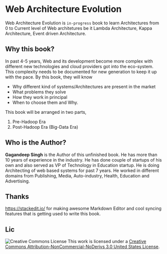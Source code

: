 # Web Architecture Evolution
Web Architecture Evolution is `in-progress` book to learn Architectures from 0 to Current level of Web architetures be it Lambda Architecture, Kappa Architecture, Event driven Architecture.

## Why this book?
In past 4-5 years, Web and its development become more complex with different new technologies and cloud providers got into the eco-system. This complexity needs to be documented for new generation to keep it up with the pace. By this book, they will know 

 - Why different kind of systems/Architectures are present in the market
 - What problems they solve
 - How they work in principal
 - When to choose them and Why.

This book will be arranged in two parts,
1. Pre-Hadoop Era
2. Post-Hadoop Era (Big-Data Era)

## Who is the Author?
**Gagandeep Singh** is the Author of this unfinished book. He has more than 10 years of experience in the industry. He has done couple of startups of his own and also served as VP of Technology in Education startup. He is doing Architecting of web based systems for past 7 years. He worked in different domains from Publishing, Media, Auto-industry, Health, Education and Advertising.

## Thanks
https://stackedit.io/ for making awesome Markdown Editor and cool syncing features that is getting used to write this book.

## Lic

![Creative Commons License](https://i.creativecommons.org/l/by-nc-nd/3.0/us/88x31.png)
This work is licensed under a [Creative Commons Attribution-NonCommercial-NoDerivs 3.0 United States License](http://creativecommons.org/licenses/by-nc-nd/3.0/us/).
<!--stackedit_data:
eyJoaXN0b3J5IjpbLTE2MDA3NjI4NSwxNDgyMTMzNzMwLC0xND
M5NTYwNDRdfQ==
-->